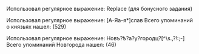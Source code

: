 Использовал регулярное выражение: Replace (для бонусного задания)


Использовал регулярное выражение: [А-Яа-я*]слав
Всего упоминаний о князьях нашел: (529)


Использовал регулярное выражение: Новъ?ѣ?а?у?городц?[^\s.,\?!:;-]
Всего упоминаний Новгорода нашел: (46)

